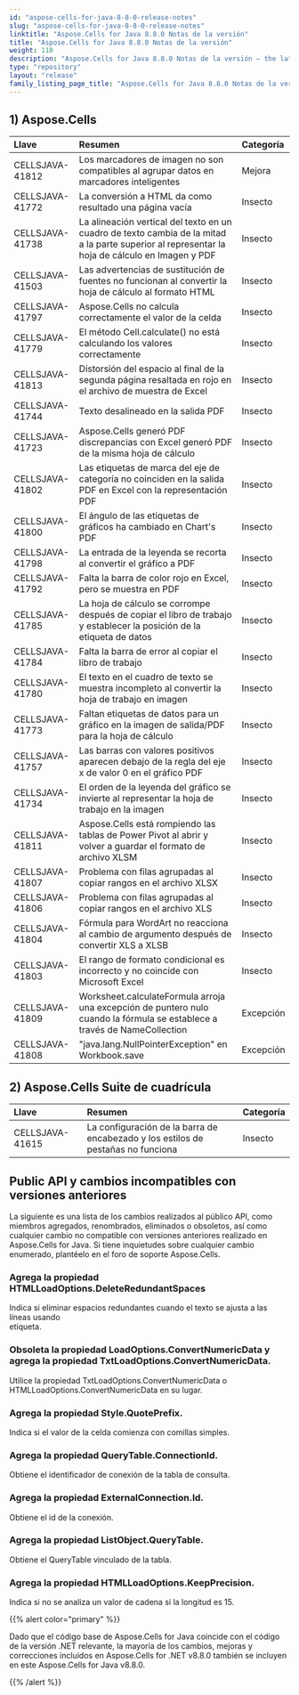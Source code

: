 ```yaml
---
id: "aspose-cells-for-java-8-8-0-release-notes"
slug: "aspose-cells-for-java-8-8-0-release-notes"
linktitle: "Aspose.Cells for Java 8.8.0 Notas de la versión"
title: "Aspose.Cells for Java 8.8.0 Notas de la versión"
weight: 110
description: "Aspose.Cells for Java 8.8.0 Notas de la versión – the latest updates and fixes."
type: "repository"
layout: "release"
family_listing_page_title: "Aspose.Cells for Java 8.8.0 Notas de la versión"
---
```

## **1) Aspose.Cells**

|**Llave** |**Resumen** |**Categoría** |
|:- |:- |:- |
|CELLSJAVA-41812 | Los marcadores de imagen no son compatibles al agrupar datos en marcadores inteligentes| Mejora|
|CELLSJAVA-41772 | La conversión a HTML da como resultado una página vacía| Insecto|
|CELLSJAVA-41738 | La alineación vertical del texto en un cuadro de texto cambia de la mitad a la parte superior al representar la hoja de cálculo en Imagen y PDF| Insecto|
|CELLSJAVA-41503 | Las advertencias de sustitución de fuentes no funcionan al convertir la hoja de cálculo al formato HTML| Insecto|
|CELLSJAVA-41797 | Aspose.Cells no calcula correctamente el valor de la celda| Insecto|
|CELLSJAVA-41779 | El método Cell.calculate() no está calculando los valores correctamente| Insecto|
|CELLSJAVA-41813 | Distorsión del espacio al final de la segunda página resaltada en rojo en el archivo de muestra de Excel| Insecto|
|CELLSJAVA-41744 | Texto desalineado en la salida PDF| Insecto|
|CELLSJAVA-41723 |Aspose.Cells generó PDF discrepancias con Excel generó PDF de la misma hoja de cálculo| Insecto|
|CELLSJAVA-41802 | Las etiquetas de marca del eje de categoría no coinciden en la salida PDF en Excel con la representación PDF| Insecto|
|CELLSJAVA-41800 | El ángulo de las etiquetas de gráficos ha cambiado en Chart's PDF| Insecto|
|CELLSJAVA-41798 | La entrada de la leyenda se recorta al convertir el gráfico a PDF| Insecto|
|CELLSJAVA-41792 | Falta la barra de color rojo en Excel, pero se muestra en PDF| Insecto|
|CELLSJAVA-41785 | La hoja de cálculo se corrompe después de copiar el libro de trabajo y establecer la posición de la etiqueta de datos| Insecto|
|CELLSJAVA-41784 | Falta la barra de error al copiar el libro de trabajo| Insecto|
|CELLSJAVA-41780 | El texto en el cuadro de texto se muestra incompleto al convertir la hoja de trabajo en imagen| Insecto|
|CELLSJAVA-41773 | Faltan etiquetas de datos para un gráfico en la imagen de salida/PDF para la hoja de cálculo| Insecto|
|CELLSJAVA-41757 | Las barras con valores positivos aparecen debajo de la regla del eje x de valor 0 en el gráfico PDF| Insecto|
|CELLSJAVA-41734 | El orden de la leyenda del gráfico se invierte al representar la hoja de trabajo en la imagen| Insecto|
|CELLSJAVA-41811 | Aspose.Cells está rompiendo las tablas de Power Pivot al abrir y volver a guardar el formato de archivo XLSM| Insecto|
|CELLSJAVA-41807 |Problema con filas agrupadas al copiar rangos en el archivo XLSX| Insecto|
|CELLSJAVA-41806 |Problema con filas agrupadas al copiar rangos en el archivo XLS| Insecto|
|CELLSJAVA-41804 | Fórmula para WordArt no reacciona al cambio de argumento después de convertir XLS a XLSB| Insecto|
|CELLSJAVA-41803 | El rango de formato condicional es incorrecto y no coincide con Microsoft Excel| Insecto|
|CELLSJAVA-41809 | Worksheet.calculateFormula arroja una excepción de puntero nulo cuando la fórmula se establece a través de NameCollection| Excepción|
|CELLSJAVA-41808 | "java.lang.NullPointerException" en Workbook.save| Excepción|
## **2) Aspose.Cells Suite de cuadrícula**

|**Llave** |**Resumen** |**Categoría** |
|:- |:- |:- |
|CELLSJAVA-41615 | La configuración de la barra de encabezado y los estilos de pestañas no funciona| Insecto|
## **Public API y cambios incompatibles con versiones anteriores**
La siguiente es una lista de los cambios realizados al público API, como miembros agregados, renombrados, eliminados o obsoletos, así como cualquier cambio no compatible con versiones anteriores realizado en Aspose.Cells for Java. Si tiene inquietudes sobre cualquier cambio enumerado, plantéelo en el foro de soporte Aspose.Cells.
### **Agrega la propiedad HTMLLoadOptions.DeleteRedundantSpaces**
 Indica si eliminar espacios redundantes cuando el texto se ajusta a las líneas usando<br>etiqueta.
### **Obsoleta la propiedad LoadOptions.ConvertNumericData y agrega la propiedad TxtLoadOptions.ConvertNumericData.**
Utilice la propiedad TxtLoadOptions.ConvertNumericData o HTMLLoadOptions.ConvertNumericData en su lugar.
### **Agrega la propiedad Style.QuotePrefix.**
Indica si el valor de la celda comienza con comillas simples.
### **Agrega la propiedad QueryTable.ConnectionId.**
Obtiene el identificador de conexión de la tabla de consulta.
### **Agrega la propiedad ExternalConnection.Id.**
Obtiene el id de la conexión.
### **Agrega la propiedad ListObject.QueryTable.**
Obtiene el QueryTable vinculado de la tabla.
### **Agrega la propiedad HTMLLoadOptions.KeepPrecision.**
Indica si no se analiza un valor de cadena si la longitud es 15.

{{% alert color="primary" %}} 

Dado que el código base de Aspose.Cells for Java coincide con el código de la versión .NET relevante, la mayoría de los cambios, mejoras y correcciones incluidos en Aspose.Cells for .NET v8.8.0 también se incluyen en este Aspose.Cells for Java v8.8.0.

{{% /alert %}}
